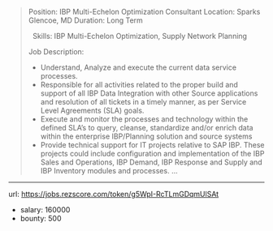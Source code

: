 >
>Position: IBP Multi-Echelon Optimization Consultant
>Location: Sparks Glencoe, MD
>Duration: Long Term
>
>  Skills: IBP Multi-Echelon Optimization, Supply Network Planning  
>
>Job Description:
> * Understand, Analyze and execute the current data service processes.
> * Responsible for all activities related to the proper build and support of all IBP Data Integration with other Source applications and resolution of all tickets in a timely manner, as per Service Level Agreements (SLA) goals.
> * Execute and monitor the processes and technology within the defined SLA’s to query, cleanse, standardize and/or enrich data within the enterprise IBP/Planning solution and source systems
> * Provide technical support for IT projects relative to SAP IBP. These projects could include configuration and implementation of the IBP Sales and Operations, IBP Demand, IBP Response and Supply and IBP Inventory modules and processes.
>...
------
url: https://jobs.rezscore.com/token/g5WpI-RcTLmGDqmUlSAt
- salary: 160000
- bounty: 500

